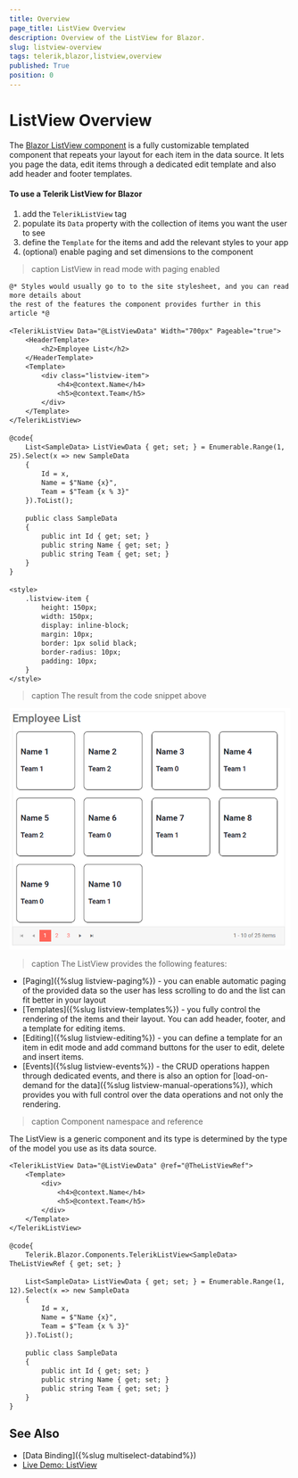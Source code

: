 ```yaml
---
title: Overview
page_title: ListView Overview
description: Overview of the ListView for Blazor.
slug: listview-overview
tags: telerik,blazor,listview,overview
published: True
position: 0
---
```


# ListView Overview

The <a href="https://www.telerik.com/blazor-ui/listview" target="_blank">Blazor ListView component</a> is a fully customizable templated component that repeats your layout for each item in the data source. It lets you page the data, edit items through a dedicated edit template and also add header and footer templates.

#### To use a Telerik ListView for Blazor

1. add the `TelerikListView` tag
1. populate its `Data` property with the collection of items you want the user to see
1. define the `Template` for the items and add the relevant styles to your app
1. (optional) enable paging and set dimensions to the component

>caption ListView in read mode with paging enabled

````CSHTML
@* Styles would usually go to to the site stylesheet, and you can read more details about
the rest of the features the component provides further in this article *@

<TelerikListView Data="@ListViewData" Width="700px" Pageable="true">
    <HeaderTemplate>
        <h2>Employee List</h2>
    </HeaderTemplate>
    <Template>
        <div class="listview-item">
            <h4>@context.Name</h4>
            <h5>@context.Team</h5>
        </div>
    </Template>
</TelerikListView>

@code{
    List<SampleData> ListViewData { get; set; } = Enumerable.Range(1, 25).Select(x => new SampleData
    {
        Id = x,
        Name = $"Name {x}",
        Team = $"Team {x % 3}"
    }).ToList();

    public class SampleData
    {
        public int Id { get; set; }
        public string Name { get; set; }
        public string Team { get; set; }
    }
}

<style>
    .listview-item {
        height: 150px;
        width: 150px;
        display: inline-block;
        margin: 10px;
        border: 1px solid black;
        border-radius: 10px;
        padding: 10px;
    }
</style>
````

>caption The result from the code snippet above

![ListView basic example](images/listview-first-look.png)

>caption The ListView provides the following features:

* [Paging]({%slug listview-paging%}) - you can enable automatic paging of the provided data so the user has less scrolling to do and the list can fit better in your layout
* [Templates]({%slug listview-templates%}) - you fully control the rendering of the items and their layout. You can add header, footer, and a template for editing items.
* [Editing]({%slug listview-editing%}) - you can define a template for an item in edit mode and add command buttons for the user to edit, delete and insert items.
* [Events]({%slug listview-events%}) - the CRUD operations happen through dedicated events, and there is also an option for [load-on-demand for the data]({%slug listview-manual-operations%}), which provides you with full control over the data operations and not only the rendering.

>caption Component namespace and reference

The ListView is a generic component and its type is determined by the type of the model you use as its data source.

````CSHTML
<TelerikListView Data="@ListViewData" @ref="@TheListViewRef">
    <Template>
        <div>
            <h4>@context.Name</h4>
            <h5>@context.Team</h5>
        </div>
    </Template>
</TelerikListView>

@code{
    Telerik.Blazor.Components.TelerikListView<SampleData> TheListViewRef { get; set; }

    List<SampleData> ListViewData { get; set; } = Enumerable.Range(1, 12).Select(x => new SampleData
    {
        Id = x,
        Name = $"Name {x}",
        Team = $"Team {x % 3}"
    }).ToList();

    public class SampleData
    {
        public int Id { get; set; }
        public string Name { get; set; }
        public string Team { get; set; }
    }
}
````



## See Also

  * [Data Binding]({%slug multiselect-databind%})
  * [Live Demo: ListView](https://demos.telerik.com/blazor-ui/listview/overview)

